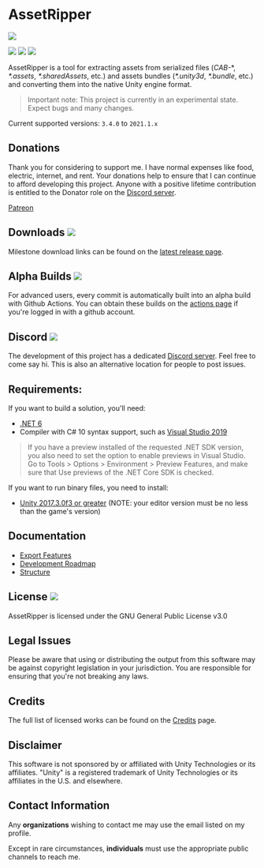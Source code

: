 # AssetRipper

[![](https://github.com/ds5678/AssetRipper/raw/master/Images/AssetRipperLogoBackground.png)](https://github.com/ds5678/AssetRipper/raw/master/Images/AssetRipperLogoBackground.png)

[![](https://img.shields.io/github/downloads/ds5678/AssetRipper/total.svg)](https://github.com/ds5678/AssetRipper/releases)
[![](https://img.shields.io/github/downloads/ds5678/AssetRipper/latest/total.svg)](https://github.com/ds5678/AssetRipper/releases/latest)
[![](https://img.shields.io/github/v/release/ds5678/AssetRipper)](https://github.com/ds5678/AssetRipper/releases/latest)

AssetRipper is a tool for extracting assets from serialized files (*CAB-*\*, *\*.assets*, *\*.sharedAssets*, etc.) and assets bundles (*\*.unity3d*, *\*.bundle*, etc.) and converting them into the native Unity engine format.

> Important note: This project is currently in an experimental state. Expect bugs and many changes.

Current supported versions: `3.4.0` to `2021.1.x`


## Donations

Thank you for considering to support me. I have normal expenses like food, electric, internet, and rent. Your donations help to ensure that I can continue to afford developing this project. Anyone with a positive lifetime contribution is entitled to the Donator role on the [Discord server](https://discord.gg/XqXa53W2Yh).

[Patreon](https://www.patreon.com/ds5678)

## Downloads [![](https://img.shields.io/github/v/release/ds5678/AssetRipper)](https://github.com/ds5678/AssetRipper/releases/latest)

Milestone download links can be found on the [latest release page](https://github.com/ds5678/AssetRipper/releases/latest).


## Alpha Builds [![](https://img.shields.io/github/workflow/status/ds5678/AssetRipper/Publish/master)](https://github.com/ds5678/AssetRipper/actions/workflows/publish.yml)

For advanced users, every commit is automatically built into an alpha build with Github Actions. You can obtain these builds on the [actions page](https://github.com/ds5678/AssetRipper/actions/workflows/publish.yml) if you're logged in with a github account.


## Discord [![](https://img.shields.io/discord/867514400701153281?color=blue&label=AssetRipper)](https://discord.gg/XqXa53W2Yh)

The development of this project has a dedicated [Discord server](https://discord.gg/XqXa53W2Yh). Feel free to come say hi. This is also an alternative location for people to post issues.


## Requirements:

If you want to build a solution, you'll need:

 * [.NET 6](https://dotnet.microsoft.com/download/dotnet/6.0)
 * Compiler with C# 10 syntax support, such as [Visual Studio 2019](https://visualstudio.microsoft.com/downloads/)

> If you have a preview installed of the requested .NET SDK version, you also need to set the option to enable previews in Visual Studio. Go to Tools > Options > Environment > Preview Features, and make sure that Use previews of the .NET Core SDK is checked.

If you want to run binary files, you need to install:

 * [Unity 2017.3.0f3 or greater](https://unity3d.com/get-unity/download/archive) (NOTE: your editor version must be no less than the game's version)
 

## Documentation
 * [Export Features](ExportFeatures.md)
 * [Development Roadmap](RoadMap.md)
 * [Structure](Structure.md)

## License [![](https://img.shields.io/github/license/ds5678/AssetRipper?color=green)](https://github.com/ds5678/AssetRipper/blob/master/LICENSE.md)

AssetRipper is licensed under the GNU General Public License v3.0


## Legal Issues

Please be aware that using or distributing the output from this software may be against copyright legislation in your jurisdiction. You are responsible for ensuring that you're not breaking any laws.


## Credits

The full list of licensed works can be found on the [Credits](Credits.md) page.


## Disclaimer

This software is not sponsored by or affiliated with Unity Technologies or its affiliates. "Unity" is a registered trademark of Unity Technologies or its affiliates in the U.S. and elsewhere.

## Contact Information

Any **organizations** wishing to contact me may use the email listed on my profile.

Except in rare circumstances, **individuals** must use the appropriate public channels to reach me.
